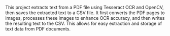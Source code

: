 This project extracts text from a PDF file using Tesseract OCR and OpenCV, then saves the extracted text to a CSV file. It first converts the PDF pages to images, processes these images to enhance OCR accuracy, and then writes the resulting text to the CSV. This allows for easy extraction and storage of text data from PDF documents.
